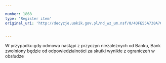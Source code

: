 ```yaml
---

number: 1868
type: 'Register item'
original_uri: 'http://decyzje.uokik.gov.pl/nd_wz_um.nsf/0/4DFE55A730A7C715C12576F60037A6D3?OpenDocument'


---
```


W przypadku gdy odmowa nastąpi z przyczyn niezależnych od Banku, Bank zwolniony będzie od odpowiedzialności za skutki wynikłe z ograniczeń w obsłudze
